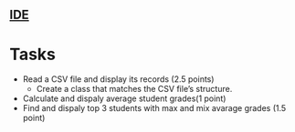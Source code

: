 ## [IDE](https://onecompiler.com/cpp/43xcd2466)
# Tasks
- Read a CSV file and display its records (2.5 points)
	- Create a class that matches the CSV file’s structure.
- Calculate and dispaly average student grades(1 point)
- Find and dispaly top 3 students with max and mix avarage grades (1.5 point)


